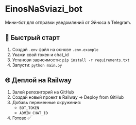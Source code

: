 # EinosNaSviazi_bot

Мини-бот для отправки уведомлений от Эйноса в Telegram.

## 🚀 Быстрый старт

1. Создай `.env` файл на основе `.env.example`
2. Укажи свой токен и chat_id
3. Установи зависимости: `pip install -r requirements.txt`
4. Запусти: `python main.py`

## 🌐 Деплой на Railway

1. Залей репозиторий на GitHub
2. Создай новый проект в Railway → Deploy from GitHub
3. Добавь переменные окружения:
   - `BOT_TOKEN`
   - `ADMIN_CHAT_ID`
4. Готово ✅
